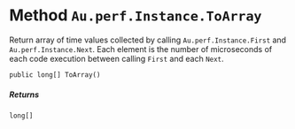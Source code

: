 # Method `Au.perf.Instance.ToArray`

Return array of time values collected by calling `Au.perf.Instance.First` and `Au.perf.Instance.Next`. Each element is the number of microseconds of each code execution between calling `First` and each `Next`.

```
public long[] ToArray()
```

##### Returns

`long[]`